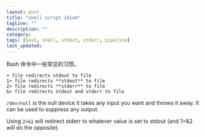 ```yaml
---
layout: post
title: "shell script idiom"
tagline: ""
description: ""
category:
tags: [bash, shell, stdout, stderr, pipeline]
last_updated:
---
```


Bash 命令中一些常见的习惯。

    > file redirects stdout to file
    1> file redirects **stdout** to file
    2> file redirects **stderr** to file
    &> file redirects stdout and stderr to file

`/dev/null` is the null device it takes any input you want and throws it away. It can be used to suppress any output.

Using `2>&1` will redirect stderr to whatever value is set to stdout (and 1>&2 will do the opposite).

